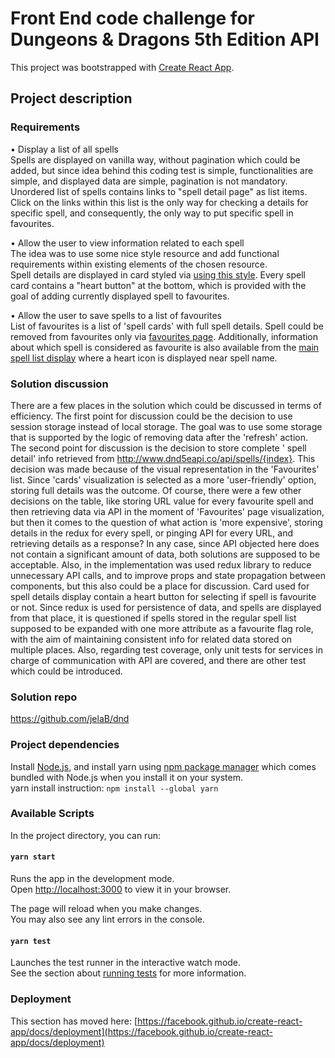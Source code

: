 # Front End code challenge for Dungeons & Dragons 5th Edition API

This project was bootstrapped with [Create React App](https://github.com/facebook/create-react-app).

## Project description

### Requirements

• Display a list of all spells \
Spells are displayed on vanilla way, without pagination which could be added, but since idea behind this coding test is
simple, functionalities are simple, and displayed data are simple, pagination is not mandatory.
Unordered list of spells contains links to "spell detail page" as list items. Click on the links within this list is the
only way for checking a details for specific spell, and consequently, the only way to put specific spell in favourites.

• Allow the user to view information related to each spell \
The idea was to use some nice style resource and add functional requirements within existing elements of the chosen
resource.\
Spell details are displayed in card styled
via [using this style](https://codeburst.io/make-a-magic-the-gathering-card-in-css-5e4e06a5e604).
Every spell card contains a "heart button" at the bottom, which is provided with the goal of adding currently displayed
spell to favourites.

• Allow the user to save spells to a list of favourites \
List of favourites is a list of 'spell cards' with full spell details. Spell could be removed from favourites only
via [favourites page](http://localhost:3000/favs).
Additionally, information about which spell is considered as favourite is also available from
the [main spell list display](http://localhost:3000/spells) where a heart icon is displayed near spell name.

### Solution discussion

There are a few places in the solution which could be discussed in terms of efficiency. The first point for discussion
could be the decision to use session storage instead of local storage. The goal was to use some storage that is
supported
by the logic of removing data after the 'refresh' action. The second point for discussion is the decision to store
complete '
spell
detail' info retrieved from http://www.dnd5eapi.co/api/spells/{index}. This decision was made because of the visual
representation in the 'Favourites' list. Since 'cards' visualization is selected as a more 'user-friendly' option,
storing
full details was the outcome. Of course, there were a few other decisions on the table, like storing URL value for every
favourite spell and then retrieving data via API in the moment of 'Favourites' page visualization, but then it comes to
the question of what action is 'more expensive', storing details in the redux for every spell, or pinging API for every
URL,
and retrieving details as a response? In any case, since API objected here does not contain a significant amount of
data,
both solutions are supposed to be acceptable. Also, in the implementation was used redux library to reduce unnecessary
API calls, and to improve props and state propagation between components, but this also could be a place for discussion.
Card used for spell details display contain a heart button for selecting if spell is favourite or not. Since redux is
used for persistence of data, and spells are displayed from that place, it is questioned if spells stored in the regular
spell list supposed to be expanded with one more attribute as a favourite flag role, with the aim of maintaining
consistent info for related data stored on multiple places. Also, regarding test coverage, only unit tests for services
in charge of communication with API are covered, and there are other test which could be introduced.

### Solution repo

https://github.com/jelaB/dnd

### Project dependencies

Install [Node.js](https://nodejs.org/en/download/), and install yarn using [npm package manager](https://www.npmjs.com/)
which comes bundled with Node.js when you install it on your system.  
yarn install instruction: `npm install --global yarn`

### Available Scripts

In the project directory, you can run:

#### `yarn start`

Runs the app in the development mode.\
Open [http://localhost:3000](http://localhost:3000) to view it in your browser.

The page will reload when you make changes.\
You may also see any lint errors in the console.

#### `yarn test`

Launches the test runner in the interactive watch mode.\
See the section about [running tests](https://facebook.github.io/create-react-app/docs/running-tests) for more
information.

### Deployment

This section has moved
here: [https://facebook.github.io/create-react-app/docs/deployment](https://facebook.github.io/create-react-app/docs/deployment)

